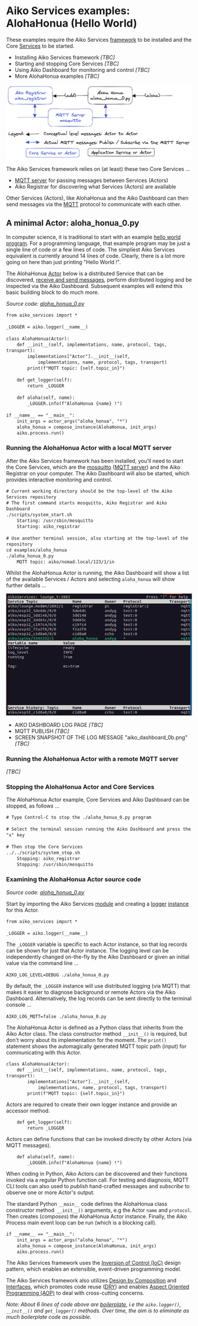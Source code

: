 # Aiko Services examples: AlohaHonua (Hello World)

These examples require the Aiko Services [framework](https://en.wikipedia.org/wiki/Software_framework) to be installed and the Core [Services](https://en.wikipedia.org/wiki/Service-oriented_architecture) to be started.

* Installing Aiko Services framework *[TBC]*
* Starting and stopping Core Services *[TBC]*
* Using Aiko Dashboard for monitoring and control *[TBC]*
* More AlohaHonua examples *[TBC]*

![Diagram: AlohaHonua example](aiko_diagram_0.png)

The Aiko Services framework relies on (at least) these two Core Services ...

* [MQTT server](https://en.wikipedia.org/wiki/MQTT#MQTT_broker) for passing messages between Services (Actors)
* Aiko Registrar for discovering what Services (Actors) are available

Other Services (Actors), like AlohaHonua and the Aiko Dashboard can then send messages via the [MQTT](https://mqtt.org) protocol to communicate with each other.

## A minimal Actor: aloha\_honua\_0.py

In computer science, it is traditional to start with an example [hello world program](https://en.wikipedia.org/wiki/%22Hello,_World!%22_program).  For a programming language, that example program may be just a single line of code or a few lines of code.  The simpliest Aiko Services equivalent is currently around 14 lines of code.  Clearly, there is a lot more going on here than just printing "Hello World !".

The AlohaHonua [Actor](https://en.wikipedia.org/wiki/Actor_model) below is a distributed Service that can be discovered, [receive and send messages](https://en.wikipedia.org/wiki/Actor_model#Fundamental_concepts), perform distributed logging and be inspected via the Aiko Dashboard.  Subsequent examples will extend this basic building block to do much more.

*Source code: [aloha\_honua\_0.py](aloha_honua_0.py)*

    from aiko_services import *

    _LOGGER = aiko.logger(__name__)

    class AlohaHonua(Actor):
        def __init__(self, implementations, name, protocol, tags, transport):
            implementations["Actor"].__init__(self,
                implementations, name, protocol, tags, transport)
            print(f"MQTT topic: {self.topic_in}")

        def get_logger(self):
            return _LOGGER

        def aloha(self, name):
            _LOGGER.info(f"AlohaHonua {name} !")

    if __name__ == "__main__":
        init_args = actor_args("aloha_honua", "*")
        aloha_honua = compose_instance(AlohaHonua, init_args)
        aiko.process.run()

### Running the AlohaHonua Actor with a local MQTT server

After the Aiko Services framework has been installed, you'll need to start the Core Services, which are the [mosquitto](https://mosquitto.org) ([MQTT server](https://en.wikipedia.org/wiki/MQTT#MQTT_broker)) and the Aiko Registrar on your computer.  The Aiko Dashboard will also be started, which provides interactive monitoring and control.

    # Current working directory should be the top-level of the Aiko Services repository
    # The first command starts mosquitto, Aiko Registrar and Aiko Dashboard
    ./scripts/system_start.sh
        Starting: /usr/sbin/mosquitto
        Starting: aiko_registrar

    # Use another terminal session, also starting at the top-level of the repository
    cd examples/aloha_honua
    ./aloha_honua_0.py
        MQTT topic: aiko/nomad.local/123/1/in

Whilst the AlohaHonua Actor is running, the Aiko Dashboard will show a list of the available Services / Actors and selecting `aloha_honua` will show further details ...

![Aiko Dashboard](aiko_dashboard_0a.png)

* AIKO DASHBOARD LOG PAGE *[TBC]*
* MQTT PUBLISH *[TBC]*
* SCREEN SNAPSHOT OF THE LOG MESSAGE "aiko_dashboard_0b.png" *[TBC]*


### Running the AlohaHonua Actor with a remote MQTT server

*[TBC]*

### Stopping the AlohaHonua Actor and Core Services

The AlohaHonua Actor example, Core Services and Aiko Dashboard can be stopped, as follows ...

    # Type Control-C to stop the ./aloha_honua_0.py program

    # Select the terminal session running the Aiko Dashboard and press the "x" key

    # Then stop the Core Services
    ../../scripts/system_stop.sh
        Stopping: aiko_registrar
        Stopping: /usr/sbin/mosquitto

### Examining the AlohaHonua Actor source code

*Source code: [aloha\_honua\_0.py](aloha_honua_0.py)*

Start by importing the Aiko Services [module](https://www.w3schools.com/python/python_modules.asp) and creating a [logger](https://en.wikipedia.org/wiki/Logging_(computing)) [instance](https://en.wikipedia.org/wiki/Instance_(computer_science)#Object-oriented_programming) for this Actor.

    from aiko_services import *

    _LOGGER = aiko.logger(__name__)

The `_LOGGER` variable is specific to each Actor instance, so that log records can be shown for just that Actor instance.  The logging level can be independently changed on-the-fly by the Aiko Dashboard or given an initial value via the command line ...

`AIKO_LOG_LEVEL=DEBUG ./aloha_honua_0.py`

By default, the `_LOGGER` instance will use distributed logging (via MQTT) that makes it easier to diagnose background or remote Actors via the Aiko Dashboard.  Alternatively, the log records can be sent directly to the terminal console ...

`AIKO_LOG_MQTT=false ./aloha_honua_0.py`

The AlohaHonua Actor is defined as a Python class that inherits from the Aiko Actor class.  The class constructor method `__init__()` is required, but don't worry about its implementation for the moment.  The `print()` statement shows the automagically generated MQTT topic path (input) for communicating with this Actor.

    class AlohaHonua(Actor):
        def __init__(self, implementations, name, protocol, tags, transport):
            implementations["Actor"].__init__(self,
                implementations, name, protocol, tags, transport)
            print(f"MQTT topic: {self.topic_in}")

Actors are required to create their own logger instance and provide an accessor method.

        def get_logger(self):
            return _LOGGER

Actors can define functions that can be invoked directly by other Actors (via MQTT messages).

        def aloha(self, name):
            _LOGGER.info(f"AlohaHonua {name} !")

When coding in Python, Aiko Actors can be discovered and their functions invoked via a regular Python function call.  For testing and diagnosis, MQTT CLI tools can also used to *publish* hand-crafted messages and *subscribe* to observe one or more Actor's output.

The standard Python `__main__` code defines the AlohaHonua class constructor method` __init__()` arguments, e.g the Actor `name` and `protocol`.  Then creates (*composes*) the AlohaHonua Actor instance.  Finally, the Aiko Process main event loop can be run (which is a blocking call).

    if __name__ == "__main__":
        init_args = actor_args("aloha_honua", "*")
        aloha_honua = compose_instance(AlohaHonua, init_args)
        aiko.process.run()

The Aiko Services framework uses the [Inversion of Control (IoC)](https://en.wikipedia.org/wiki/Inversion_of_control) design pattern, which enables an extensible, event-driven programming model.

The Aiko Services framework also utilizes [Design by Composition](https://en.wikipedia.org/wiki/Composition_over_inheritance) and [Interfaces](https://en.wikipedia.org/wiki/Interface_(object-oriented_programming)), which promotes code reuse ([DRY](https://en.wikipedia.org/wiki/Don%27t_repeat_yourself)) and enables [Aspect Oriented Programming (AOP)](https://en.wikipedia.org/wiki/Aspect-oriented_programming) to deal with cross-cutting concerns.

*Note: About 6 lines of code above are [boilerplate](https://en.wikipedia.org/wiki/Boilerplate_code), i.e the `aiko.logger()`, `__init__()` and `get_logger()` methods.  Over time, the aim is to eliminate as much boilerplate code as possible.*
